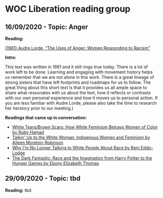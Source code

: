 # WOC Liberation reading group

## 16/09/2020 - Topic: Anger

**Reading:**

[(1981) Audre Lorde, “The Uses of Anger: Women Responding to Racism”](https://www.blackpast.org/african-american-history/1981-audre-lorde-uses-anger-women-responding-racism/)

**Intro:**

This text was written in 1981 and it still rings true today. There is a lot of work left to be done. Learning and engaging with movement history helps us remember that we are not alone in this work. There is a great lineage of strong sisters that have left footprints and roadmaps for us to follow.
The great thing about this short text is that it provides us all ample space to share what ressonates with us about the text, how it reflects or contrasts with our own personal experience and how it moves us to personal action.
If you are less familiar with Audre Lorde, please also take the time to research her herstory prior to our meeting.)

**Readings that came up in conversation:**

- [White Tears/Brown Scars: How White Feminism Betrays Women of Color by Ruby Hamad](https://www.goodreads.com/book/show/53260224-white-tears-brown-scars)
- [Talkin' Up to the White Woman: Indigenous Women and Feminism by Aileen Moreton-Robinson](https://www.goodreads.com/book/show/2598616-talkin-up-to-the-white-woman)
- [Why I'm No Longer Talking to White People About Race by Reni Eddo-Lodge](https://www.goodreads.com/book/show/33606119-why-i-m-no-longer-talking-to-white-people-about-race)
- [The Dark Fantastic: Race and the Imagination from Harry Potter to the Hunger Games by Ebony Elizabeth Thomas](https://www.goodreads.com/book/show/24041489-frank-talk?from_search=true&from_srp=true&qid=8Qo5XtqvhJ&rank=2)

## 29/09/2020 - Topic: tbd
**Reading:** tbd